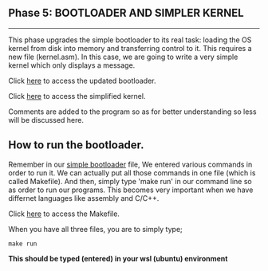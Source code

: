 **Phase 5: BOOTLOADER AND SIMPLER KERNEL**
----------
-----
This phase upgrades the simple bootloader to its real task: loading the OS kernel from disk into memory and transferring control to it. This requires a new file (kernel.asm). In this case, we are going to write a very simple kernel which only displays a message.


Click [here](../src/bootloader/bootstrap2.asm) to access the updated bootloader.

Click [here](../src/bootloader/bootstrap2.asm) to access the simplified kernel.


Comments are added to the program so as for better understanding so less will be discussed here.

How to run the bootloader.
---
Remember in our [simple bootloader](src/assembly_language_practice/bootSectorPractice.asm) file, We entered various commands in order to run it. We can actually put all those commands in one file (which is called Makefile). And then, simply type 'make run' in our command line so as order to run our programs. This becomes very important when we have differnet languages like assembly and C/C++.

Click [here](../Makefile) to access the Makefile.

When you have all three files, you are to simply type;

    make run

**This should be typed (entered) in your wsl (ubuntu) environment** 
